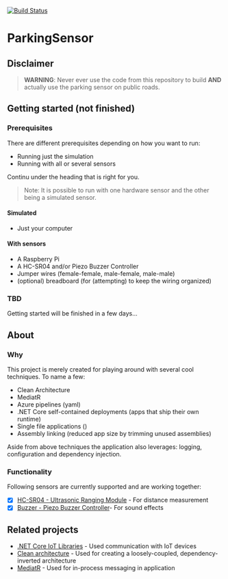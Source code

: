 [![Build Status](https://maxmommersteeg.visualstudio.com/ParkingSensor/_apis/build/status/MaxMommersteeg.ParkingSensor?branchName=master)](https://maxmommersteeg.visualstudio.com/ParkingSensor/_build/latest?definitionId=4&branchName=master)

# ParkingSensor

## Disclaimer

> **WARNING**: Never ever use the code from this repository to build **AND** actually use the parking sensor on public roads.

## Getting started (not finished)

### Prerequisites

There are different prerequisites depending on how you want to run: 
- Running just the simulation
- Running with all or several sensors

Continu under the heading that is right for you.

>Note: It is possible to run with one hardware sensor and the other being a simulated sensor.

#### Simulated
- Just your computer

#### With sensors
- A Raspberry Pi
- A HC-SR04 and/or Piezo Buzzer Controller
- Jumper wires (female-female, male-female, male-male)
- (optional) breadboard (for (attempting) to keep the wiring organized)

### TBD 

Getting started will be finished in a few days...

## About

### Why

This project is merely created for playing around with several cool techniques. To name a few:
- Clean Architecture
- MediatR
- Azure pipelines (yaml)
- .NET Core self-contained deployments (apps that ship their own runtime)
- Single file applications ()
- Assembly linking (reduced app size by trimming unused assemblies)

Aside from above techniques the application also leverages: logging, configuration and dependency injection.

### Functionality

Following sensors are currently supported and are working together:
 - [x] [HC-SR04 - Ultrasonic Ranging Module](https://github.com/dotnet/iot/tree/master/src/devices/Hcsr04) - For distance measurement
 - [x] [Buzzer - Piezo Buzzer Controller](https://github.com/dotnet/iot/tree/master/src/devices/Buzzer)- For sound effects

## Related projects

- [.NET Core IoT Libraries](https://github.com/dotnet/iot) - Used communication with IoT devices
- [Clean architecture](https://github.com/ardalis/CleanArchitecture) - Used for creating a loosely-coupled, dependency-inverted architecture
- [MediatR](https://github.com/jbogard/MediatR) - Used for in-process messaging in application
